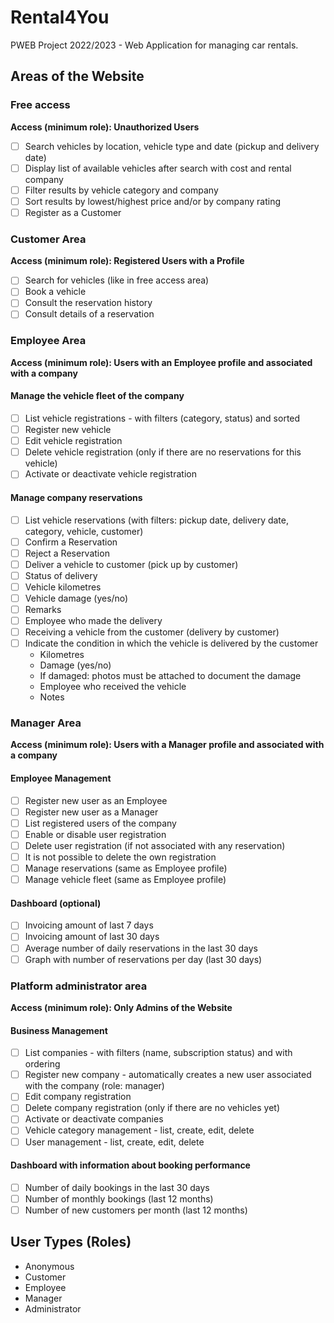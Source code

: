 # Rental4You
PWEB Project 2022/2023 - Web Application for managing car rentals.

## Areas of the Website

### Free access
**Access (minimum role): Unauthorized Users**
- [ ] Search vehicles by location, vehicle type and date (pickup and delivery date)
- [ ] Display list of available vehicles after search with cost and rental company
- [ ] Filter results by vehicle category and company
- [ ] Sort results by lowest/highest price and/or by company rating
- [ ] Register as a Customer

### Customer Area
**Access (minimum role): Registered Users with a Profile**
- [ ] Search for vehicles (like in free access area)
- [ ] Book a vehicle
- [ ] Consult the reservation history
- [ ] Consult details of a reservation

### Employee Area
**Access (minimum role): Users with an Employee profile and associated with a company**

#### Manage the vehicle fleet of the company
- [ ] List vehicle registrations - with filters (category, status) and sorted
- [ ] Register new vehicle
- [ ] Edit vehicle registration
- [ ] Delete vehicle registration (only if there are no reservations for this vehicle)
- [ ] Activate or deactivate vehicle registration

#### Manage company reservations
- [ ] List vehicle reservations (with filters: pickup date, delivery date, category, vehicle, customer)
- [ ] Confirm a Reservation
- [ ] Reject a Reservation
- [ ] Deliver a vehicle to customer (pick up by customer)
- [ ] Status of delivery
- [ ] Vehicle kilometres
- [ ] Vehicle damage (yes/no)
- [ ] Remarks
- [ ] Employee who made the delivery
- [ ] Receiving a vehicle from the customer (delivery by customer)
- [ ] Indicate the condition in which the vehicle is delivered by the customer
    - Kilometres
    - Damage (yes/no)
    - If damaged: photos must be attached to document the damage
    - Employee who received the vehicle
    - Notes

### Manager Area
**Access (minimum role): Users with a Manager profile and associated with a company**

#### Employee Management
- [ ] Register new user as an Employee
- [ ] Register new user as a Manager
- [ ] List registered users of the company
- [ ] Enable or disable user registration
- [ ] Delete user registration (if not associated with any reservation)
- [ ] It is not possible to delete the own registration
- [ ] Manage reservations (same as Employee profile)
- [ ] Manage vehicle fleet (same as Employee profile)

#### Dashboard (optional)
- [ ] Invoicing amount of last 7 days
- [ ] Invoicing amount of last 30 days
- [ ] Average number of daily reservations in the last 30 days
- [ ] Graph with number of reservations per day (last 30 days)

### Platform administrator area
**Access (minimum role): Only Admins of the Website**

#### Business Management
- [ ] List companies - with filters (name, subscription status) and with ordering
- [ ] Register new company - automatically creates a new user associated with the company (role: manager)
- [ ] Edit company registration
- [ ] Delete company registration (only if there are no vehicles yet)
- [ ] Activate or deactivate companies
- [ ] Vehicle category management - list, create, edit, delete
- [ ] User management - list, create, edit, delete

#### Dashboard with information about booking performance
- [ ] Number of daily bookings in the last 30 days
- [ ] Number of monthly bookings (last 12 months)
- [ ] Number of new customers per month (last 12 months)

## User Types (Roles)
- Anonymous
- Customer
- Employee
- Manager
- Administrator